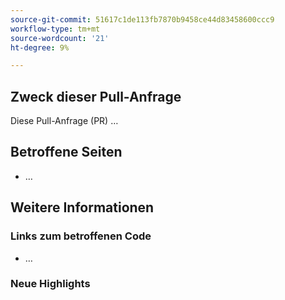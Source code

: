 ```yaml
---
source-git-commit: 51617c1de113fb7870b9458ce44d83458600ccc9
workflow-type: tm+mt
source-wordcount: '21'
ht-degree: 9%

---
```

## Zweck dieser Pull-Anfrage

Diese Pull-Anfrage (PR) …

## Betroffene Seiten

<!-- REQUIRED List the affected pages on experienceleague.adobe.com (URLs). Not necessary for large numbers of files. -->

- …

## Weitere Informationen

### Links zum betroffenen Code

<!--  OPTIONAL - REMOVE THIS SECTION IF NOT USED. If this pull request references a file in a Magento Open Source or Adobe Commerce codebase repository, add it here. -->

- …

<!--
If you are fixing a GitHub issue, using the GitHub keyword format (https://help.github.com/en/articles/closing-issues-using-keywords#closing-an-issue-in-a-different-repository) closes the issue when this pull request is merged. Example: `Fixes #1234`.

`main` is the default branch. Merged pull requests to `main` go live on the site automatically. Any requested changes to content on the `main` branch must be related to the released codebase. Any content related to future releases goes in the `develop` branch.

See Contribution guidelines (https://github.com/AdobeDocs/commerce-operations.en/blob/main/contributing.md) for more information.
-->

### Neue Highlights

<!--  _OPTIONAL - REMOVE THIS SECTION IF NOT USED._

If this pull request introduces changes that should be highlighted in the [What's New section](https://experienceleague.adobe.com/de/docs/commerce-operations/operational-guides/home#whats-new), see _What's New highlights_ in the [Contribution guidelines](https://github.com/AdobeDocs/commerce-operations.en/blob/main/contributing.md#whats-new-highlights).
-->
